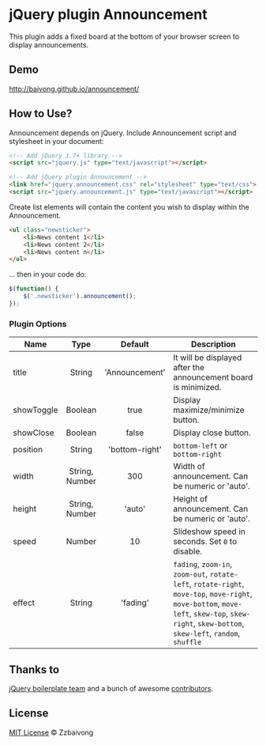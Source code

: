 # jQuery plugin Announcement

This plugin adds a fixed board at the bottom of your browser screen to display announcements.

## Demo

http://baivong.github.io/announcement/

## How to Use?

Announcement depends on jQuery. Include Announcement script and stylesheet in your document:

```html
<!-- Add jQuery 1.7+ library -->
<script src="jquery.js" type="text/javascript"></script>

<!-- Add jQuery plugin Announcement -->
<link href="jquery.announcement.css" rel="stylesheet" type="text/css">
<script src="jquery.announcement.js" type="text/javascript"></script>
```

Create list elements will contain the content you wish to display within the Announcement.

```html
<ul class="newsticker">
    <li>News content 1</li>
    <li>News content 2</li>
    <li>News content n</li>
</ul>
```

... then in your code do:

```javascript
$(function() {
    $('.newsticker').announcement();
});
```

### Plugin Options

| Name       |      Type      |    Default     | Description                                                     |
|------------|:--------------:|:--------------:|-----------------------------------------------------------------|
| title      |     String     | 'Announcement' | It will be displayed after the announcement board is minimized. |
| showToggle |    Boolean     |      true      | Display maximize/minimize button.                               |
| showClose  |    Boolean     |     false      | Display close button.                                           |
| position   |     String     | 'bottom-right' | `bottom-left` or `bottom-right`                                 |
| width      | String, Number |      300       | Width of announcement. Can be numeric or 'auto'.                |
| height     | String, Number |     'auto'     | Height of announcement. Can be numeric or 'auto'.               |
| speed      |     Number     |       10       | Slideshow speed in seconds. Set `0` to disable.                 |
| effect     |     String     |    'fading'    | `fading`, `zoom-in`, `zoom-out`, `rotate-left`, `rotate-right`, `move-top`, `move-right`, `move-bottom`, `move-left`, `skew-top`, `skew-right`, `skew-bottom`, `skew-left`, `random`, `shuffle` |

## Thanks to

[jQuery boilerplate team](http://jqueryboilerplate.com) and a bunch of awesome [contributors](https://github.com/jquery-boilerplate/boilerplate/graphs/contributors).

## License

[MIT License](https://opensource.org/licenses/MIT) © Zzbaivong
